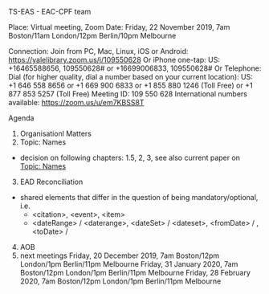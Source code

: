 TS-EAS - EAC-CPF team

Place: Virtual meeting, Zoom
Date: Friday, 22 November 2019, 7am Boston/11am London/12pm Berlin/10pm Melbourne

Connection: Join from PC, Mac, Linux, iOS or Android: https://yalelibrary.zoom.us/j/109550628
Or iPhone one-tap: US: +16465588656, 109550628# or +16699006833, 109550628#
Or Telephone: Dial (for higher quality, dial a number based on your current location): US: +1 646 558 8656 or +1 669 900 6833 or +1 855 880 1246 (Toll Free) or +1 877 853 5257 (Toll Free) Meeting ID: 109 550 628
International numbers available: https://zoom.us/u/em7KBSS8T

Agenda
1. Organisationl Matters
2. Topic: Names
* decision on following chapters: 1.5, 2, 3, see also current paper on [Topic: Names](https://github.com/SAA-SDT/TS-EAS-subteam-notes/blob/master/eaccpf-subteam/working-documents/topics/names/Topic_names_20191122.pdf)
3. EAD Reconciliation
* shared elements that differ in the question of being mandatory/optional, i.e. 
  * &lt;citation>, &lt;event>, &lt;item>
  * &lt;dateRange> / &lt;daterange>, &lt;dateSet> / &lt;dateset>, &lt;fromDate> / <fromdate>, &lt;toDate> / <todate>
4. AOB
5. next meetings
    Friday, 20 December 2019, 7am Boston/12pm London/1pm Berlin/11pm Melbourne
    Friday, 31 January 2020, 7am Boston/12pm London/1pm Berlin/11pm Melbourne
    Friday, 28 February 2020, 7am Boston/12pm London/1pm Berlin/11pm Melbourne
